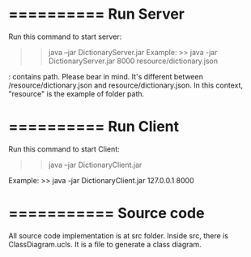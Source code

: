 ==========
Run Server
==========

Run this command to start server:
>> java –jar DictionaryServer.jar <port> <dictionary-file>
Example: >> java -jar DictionaryServer.jar 8000 resource/dictionary.json

<dictionary-file>: contains path. 
Please bear in mind. It's different between /resource/dictionary.json and resource/dictionary.json.
In this context, "resource" is the example of folder path.

==========
Run Client
==========

Run this command to start Client:
>> java –jar DictionaryClient.jar <server-address> <server-port>

Example: >> java -jar DictionaryClient.jar 127.0.0.1 8000

===========
Source code
===========

All source code implementation is at src folder.
Inside src, there is ClassDiagram.ucls. It is a file to generate a class diagram.